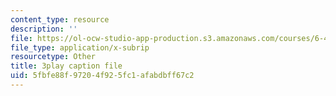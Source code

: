 ```yaml
---
content_type: resource
description: ''
file: https://ol-ocw-studio-app-production.s3.amazonaws.com/courses/6-450-principles-of-digital-communications-i-fall-2006/5fbfe88f97204f925fc1afabdbff67c2_vulw9qGXbH0.srt
file_type: application/x-subrip
resourcetype: Other
title: 3play caption file
uid: 5fbfe88f-9720-4f92-5fc1-afabdbff67c2
---
```

